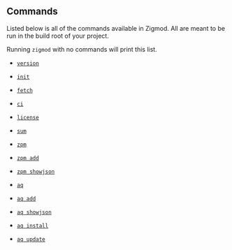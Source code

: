 ## Commands
Listed below is all of the commands available in Zigmod. All are meant to be run in the build root of your project.

Running `zigmod` with no commands will print this list.

- [`version`](version.md)
- [`init`](init.md)
- [`fetch`](fetch.md)
- [`ci`](ci.md)
- [`license`](license_.md)
- [`sum`](sum.md)

- [`zpm`](zpm.md)
- [`zpm add`](zpm_add.md)
- [`zpm showjson`](zpm_showjson.md)

- [`aq`](aq.md)
- [`aq add`](aq_add.md)
- [`aq showjson`](aq_showjson.md)
- [`aq install`](aq_install.md)
- [`aq update`](aq_update.md)
